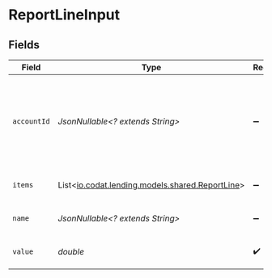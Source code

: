 # ReportLineInput


## Fields

| Field                                                                                | Type                                                                                 | Required                                                                             | Description                                                                          |
| ------------------------------------------------------------------------------------ | ------------------------------------------------------------------------------------ | ------------------------------------------------------------------------------------ | ------------------------------------------------------------------------------------ |
| `accountId`                                                                          | *JsonNullable<? extends String>*                                                     | :heavy_minus_sign:                                                                   | Identifier for the account, unique for the company in the accounting platform.       |
| `items`                                                                              | List<[io.codat.lending.models.shared.ReportLine](../../models/shared/ReportLine.md)> | :heavy_minus_sign:                                                                   | An array of ReportLine items.                                                        |
| `name`                                                                               | *JsonNullable<? extends String>*                                                     | :heavy_minus_sign:                                                                   | Name of the report line item.                                                        |
| `value`                                                                              | *double*                                                                             | :heavy_check_mark:                                                                   | Numerical value of the line item.                                                    |